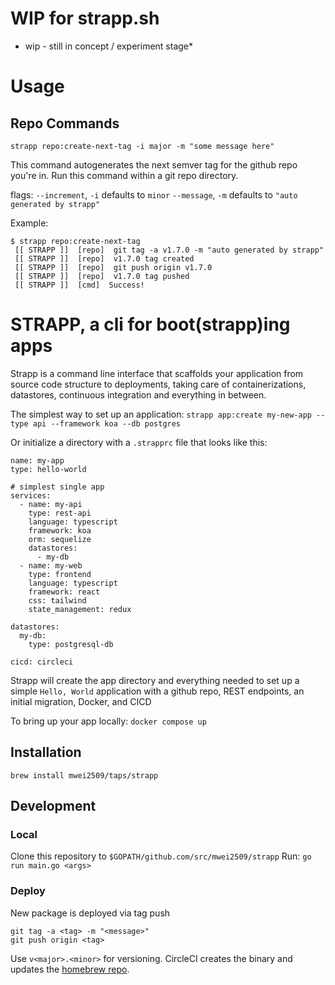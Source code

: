 # WIP for strapp.sh

- wip - still in concept / experiment stage\*

# Usage

## Repo Commands

`strapp repo:create-next-tag -i major -m "some message here"`

This command autogenerates the next semver tag for the github repo you're in. Run this command within a git repo directory.

flags:
`--increment`, `-i` defaults to `minor`
`--message`, `-m` defaults to `"auto generated by strapp"`

Example:

```
$ strapp repo:create-next-tag
 [[ STRAPP ]]  [repo]  git tag -a v1.7.0 -m "auto generated by strapp"
 [[ STRAPP ]]  [repo]  v1.7.0 tag created
 [[ STRAPP ]]  [repo]  git push origin v1.7.0
 [[ STRAPP ]]  [repo]  v1.7.0 tag pushed
 [[ STRAPP ]]  [cmd]  Success!
```

# STRAPP, a cli for boot(strapp)ing apps

Strapp is a command line interface that scaffolds your application from source code structure to deployments, taking care of containerizations, datastores, continuous integration and everything in between.

The simplest way to set up an application:
`strapp app:create my-new-app --type api --framework koa --db postgres`

Or initialize a directory with a `.strapprc` file that looks like this:

```
name: my-app
type: hello-world

# simplest single app
services:
  - name: my-api
    type: rest-api
    language: typescript
    framework: koa
    orm: sequelize
    datastores:
      - my-db
  - name: my-web
    type: frontend
    language: typescript
    framework: react
    css: tailwind
    state_management: redux

datastores:
  my-db:
    type: postgresql-db

cicd: circleci
```

Strapp will create the app directory and everything needed to set up a simple `Hello, World` application with a github repo, REST endpoints, an initial migration, Docker, and CICD

To bring up your app locally:
`docker compose up`

## Installation

```
brew install mwei2509/taps/strapp
```

## Development

### Local

Clone this repository to `$GOPATH/github.com/src/mwei2509/strapp`
Run: `go run main.go <args>`

### Deploy

New package is deployed via tag push

```
git tag -a <tag> -m "<message>"
git push origin <tag>
```

Use `v<major>.<minor>` for versioning. CircleCI creates the binary and updates the [homebrew repo](https://github.com/mwei2509/homebrew-taps).
